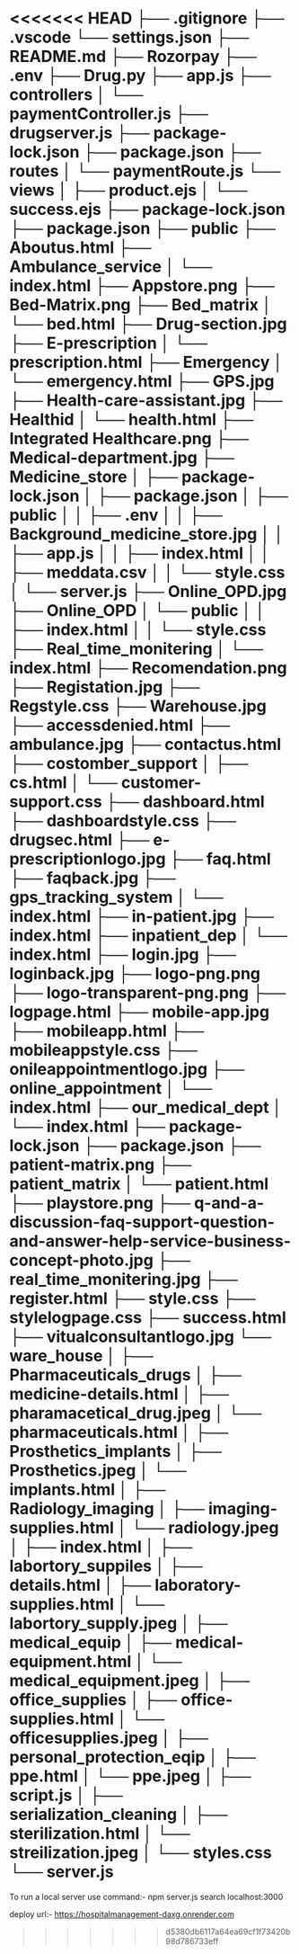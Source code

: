 <<<<<<< HEAD
├── .gitignore
├── .vscode
    └── settings.json
├── README.md
├── Rozorpay
    ├── .env
    ├── Drug.py
    ├── app.js
    ├── controllers
    │   └── paymentController.js
    ├── drugserver.js
    ├── package-lock.json
    ├── package.json
    ├── routes
    │   └── paymentRoute.js
    └── views
    │   ├── product.ejs
    │   └── success.ejs
├── package-lock.json
├── package.json
├── public
    ├── Aboutus.html
    ├── Ambulance_service
    │   └── index.html
    ├── Appstore.png
    ├── Bed-Matrix.png
    ├── Bed_matrix
    │   └── bed.html
    ├── Drug-section.jpg
    ├── E-prescription
    │   └── prescription.html
    ├── Emergency
    │   └── emergency.html
    ├── GPS.jpg
    ├── Health-care-assistant.jpg
    ├── Healthid
    │   └── health.html
    ├── Integrated Healthcare.png
    ├── Medical-department.jpg
    ├── Medicine_store
    │   ├── package-lock.json
    │   ├── package.json
    │   ├── public
    │   │   ├── .env
    │   │   ├── Background_medicine_store.jpg
    │   │   ├── app.js
    │   │   ├── index.html
    │   │   ├── meddata.csv
    │   │   └── style.css
    │   └── server.js
    ├── Online_OPD.jpg
    ├── Online_OPD
    │   └── public
    │   │   ├── index.html
    │   │   └── style.css
    ├── Real_time_monitering
    │   └── index.html
    ├── Recomendation.png
    ├── Registation.jpg
    ├── Regstyle.css
    ├── Warehouse.jpg
    ├── accessdenied.html
    ├── ambulance.jpg
    ├── contactus.html
    ├── costomber_support
    │   ├── cs.html
    │   └── customer-support.css
    ├── dashboard.html
    ├── dashboardstyle.css
    ├── drugsec.html
    ├── e-prescriptionlogo.jpg
    ├── faq.html
    ├── faqback.jpg
    ├── gps_tracking_system
    │   └── index.html
    ├── in-patient.jpg
    ├── index.html
    ├── inpatient_dep
    │   └── index.html
    ├── login.jpg
    ├── loginback.jpg
    ├── logo-png.png
    ├── logo-transparent-png.png
    ├── logpage.html
    ├── mobile-app.jpg
    ├── mobileapp.html
    ├── mobileappstyle.css
    ├── onileappointmentlogo.jpg
    ├── online_appointment
    │   └── index.html
    ├── our_medical_dept
    │   └── index.html
    ├── package-lock.json
    ├── package.json
    ├── patient-matrix.png
    ├── patient_matrix
    │   └── patient.html
    ├── playstore.png
    ├── q-and-a-discussion-faq-support-question-and-answer-help-service-business-concept-photo.jpg
    ├── real_time_monitering.jpg
    ├── register.html
    ├── style.css
    ├── stylelogpage.css
    ├── success.html
    ├── vitualconsultantlogo.jpg
    └── ware_house
    │   ├── Pharmaceuticals_drugs
    │       ├── medicine-details.html
    │       ├── pharamacetical_drug.jpeg
    │       └── pharmaceuticals.html
    │   ├── Prosthetics_implants
    │       ├── Prosthetics.jpeg
    │       └── implants.html
    │   ├── Radiology_imaging
    │       ├── imaging-supplies.html
    │       └── radiology.jpeg
    │   ├── index.html
    │   ├── labortory_suppiles
    │       ├── details.html
    │       ├── laboratory-supplies.html
    │       └── labortory_supply.jpeg
    │   ├── medical_equip
    │       ├── medical-equipment.html
    │       └── medical_equipment.jpeg
    │   ├── office_supplies
    │       ├── office-supplies.html
    │       └── officesupplies.jpeg
    │   ├── personal_protection_eqip
    │       ├── ppe.html
    │       └── ppe.jpeg
    │   ├── script.js
    │   ├── serialization_cleaning
    │       ├── sterilization.html
    │       └── streilization.jpeg
    │   └── styles.css
└── server.js
=======
To run a local server use command:-    npm server.js
search localhost:3000

deploy url:- https://hospitalmanagement-daxg.onrender.com
>>>>>>> d5380db6117a64ea69cf1f73420b98d786733eff
